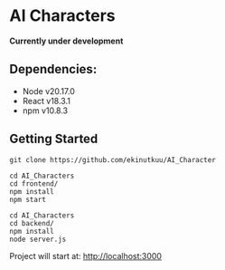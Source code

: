 # AI Characters

**Currently under development**


## Dependencies:

 - Node v20.17.0
 - React v18.3.1
 - npm v10.8.3

## Getting Started

```
git clone https://github.com/ekinutkuu/AI_Character
```

```
cd AI_Characters
cd frontend/
npm install
npm start
```

```
cd AI_Characters
cd backend/
npm install
node server.js
```

Project will start at:
[http://localhost:3000](http://localhost:3000/)